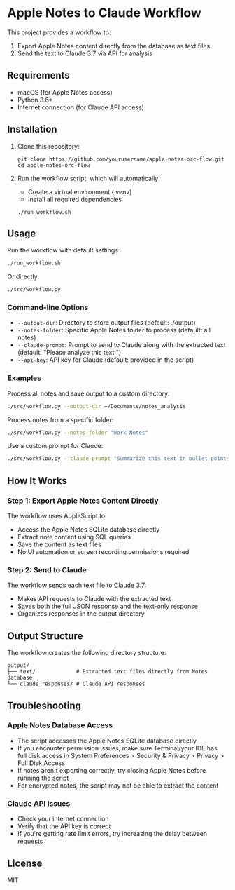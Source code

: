 # Apple Notes to Claude Workflow

This project provides a workflow to:

1. Export Apple Notes content directly from the database as text files
2. Send the text to Claude 3.7 via API for analysis

## Requirements

- macOS (for Apple Notes access)
- Python 3.6+
- Internet connection (for Claude API access)

## Installation

1. Clone this repository:
   ```
   git clone https://github.com/yourusername/apple-notes-orc-flow.git
   cd apple-notes-orc-flow
   ```

2. Run the workflow script, which will automatically:
   - Create a virtual environment (.venv)
   - Install all required dependencies
   ```
   ./run_workflow.sh
   ```

## Usage

Run the workflow with default settings:

```bash
./run_workflow.sh
```

Or directly:

```bash
./src/workflow.py
```

### Command-line Options

- `--output-dir`: Directory to store output files (default: ./output)
- `--notes-folder`: Specific Apple Notes folder to process (default: all notes)
- `--claude-prompt`: Prompt to send to Claude along with the extracted text (default: "Please analyze this text:")
- `--api-key`: API key for Claude (default: provided in the script)

### Examples

Process all notes and save output to a custom directory:
```bash
./src/workflow.py --output-dir ~/Documents/notes_analysis
```

Process notes from a specific folder:
```bash
./src/workflow.py --notes-folder "Work Notes"
```

Use a custom prompt for Claude:
```bash
./src/workflow.py --claude-prompt "Summarize this text in bullet points:"
```


## How It Works

### Step 1: Export Apple Notes Content Directly

The workflow uses AppleScript to:
- Access the Apple Notes SQLite database directly
- Extract note content using SQL queries
- Save the content as text files
- No UI automation or screen recording permissions required

### Step 2: Send to Claude

The workflow sends each text file to Claude 3.7:
- Makes API requests to Claude with the extracted text
- Saves both the full JSON response and the text-only response
- Organizes responses in the output directory

## Output Structure

The workflow creates the following directory structure:

```
output/
├── text/             # Extracted text files directly from Notes database
└── claude_responses/ # Claude API responses
```

## Troubleshooting

### Apple Notes Database Access

- The script accesses the Apple Notes SQLite database directly
- If you encounter permission issues, make sure Terminal/your IDE has full disk access in System Preferences > Security & Privacy > Privacy > Full Disk Access
- If notes aren't exporting correctly, try closing Apple Notes before running the script
- For encrypted notes, the script may not be able to extract the content

### Claude API Issues

- Check your internet connection
- Verify that the API key is correct
- If you're getting rate limit errors, try increasing the delay between requests

## License

MIT
